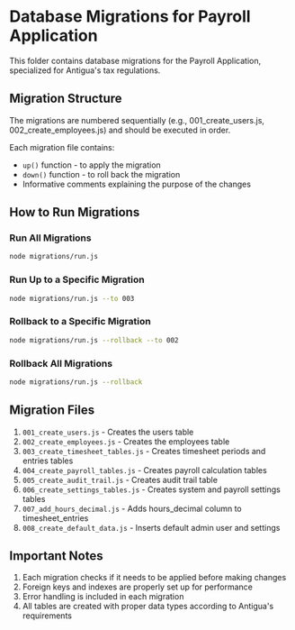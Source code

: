 # Database Migrations for Payroll Application

This folder contains database migrations for the Payroll Application, specialized for Antigua's tax regulations.

## Migration Structure

The migrations are numbered sequentially (e.g., 001_create_users.js, 002_create_employees.js) and should be executed in order.

Each migration file contains:
- `up()` function - to apply the migration
- `down()` function - to roll back the migration
- Informative comments explaining the purpose of the changes

## How to Run Migrations

### Run All Migrations

```bash
node migrations/run.js
```

### Run Up to a Specific Migration

```bash
node migrations/run.js --to 003
```

### Rollback to a Specific Migration

```bash
node migrations/run.js --rollback --to 002
```

### Rollback All Migrations

```bash
node migrations/run.js --rollback
```

## Migration Files

1. `001_create_users.js` - Creates the users table
2. `002_create_employees.js` - Creates the employees table
3. `003_create_timesheet_tables.js` - Creates timesheet periods and entries tables
4. `004_create_payroll_tables.js` - Creates payroll calculation tables
5. `005_create_audit_trail.js` - Creates audit trail table
6. `006_create_settings_tables.js` - Creates system and payroll settings tables
7. `007_add_hours_decimal.js` - Adds hours_decimal column to timesheet_entries
8. `008_create_default_data.js` - Inserts default admin user and settings

## Important Notes

1. Each migration checks if it needs to be applied before making changes
2. Foreign keys and indexes are properly set up for performance
3. Error handling is included in each migration
4. All tables are created with proper data types according to Antigua's requirements
